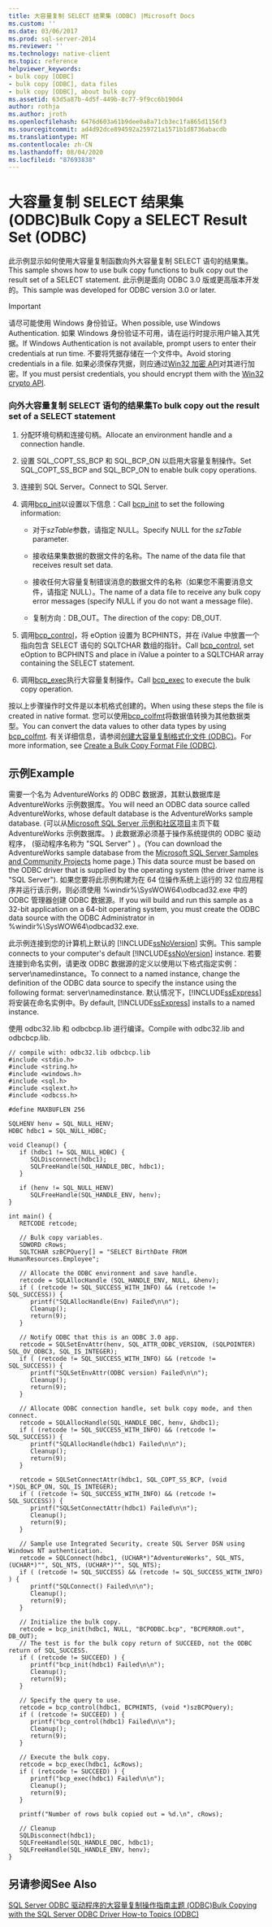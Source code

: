```yaml
---
title: 大容量复制 SELECT 结果集 (ODBC) |Microsoft Docs
ms.custom: ''
ms.date: 03/06/2017
ms.prod: sql-server-2014
ms.reviewer: ''
ms.technology: native-client
ms.topic: reference
helpviewer_keywords:
- bulk copy [ODBC]
- bulk copy [ODBC], data files
- bulk copy [ODBC], about bulk copy
ms.assetid: 63d5a87b-4d5f-449b-8c77-9f9cc6b190d4
author: rothja
ms.author: jroth
ms.openlocfilehash: 6476d603a61b9dee0a8a71cb3ec1fa865d1156f3
ms.sourcegitcommit: ad4d92dce894592a259721a1571b1d8736abacdb
ms.translationtype: MT
ms.contentlocale: zh-CN
ms.lasthandoff: 08/04/2020
ms.locfileid: "87693838"
---
```

# <a name="bulk-copy-a-select-result-set-odbc"></a><span data-ttu-id="ef71d-102">大容量复制 SELECT 结果集 (ODBC)</span><span class="sxs-lookup"><span data-stu-id="ef71d-102">Bulk Copy a SELECT Result Set (ODBC)</span></span>
  <span data-ttu-id="ef71d-103">此示例显示如何使用大容量复制函数向外大容量复制 SELECT 语句的结果集。</span><span class="sxs-lookup"><span data-stu-id="ef71d-103">This sample shows how to use bulk copy functions to bulk copy out the result set of a SELECT statement.</span></span> <span data-ttu-id="ef71d-104">此示例是面向 ODBC 3.0 版或更高版本开发的。</span><span class="sxs-lookup"><span data-stu-id="ef71d-104">This sample was developed for ODBC version 3.0 or later.</span></span>  
  
> [!IMPORTANT]  
>  <span data-ttu-id="ef71d-105">请尽可能使用 Windows 身份验证。</span><span class="sxs-lookup"><span data-stu-id="ef71d-105">When possible, use Windows Authentication.</span></span> <span data-ttu-id="ef71d-106">如果 Windows 身份验证不可用，请在运行时提示用户输入其凭据。</span><span class="sxs-lookup"><span data-stu-id="ef71d-106">If Windows Authentication is not available, prompt users to enter their credentials at run time.</span></span> <span data-ttu-id="ef71d-107">不要将凭据存储在一个文件中。</span><span class="sxs-lookup"><span data-stu-id="ef71d-107">Avoid storing credentials in a file.</span></span> <span data-ttu-id="ef71d-108">如果必须保存凭据，则应通过[Win32 加密 API](https://go.microsoft.com/fwlink/?LinkId=64532)对其进行加密。</span><span class="sxs-lookup"><span data-stu-id="ef71d-108">If you must persist credentials, you should encrypt them with the [Win32 crypto API](https://go.microsoft.com/fwlink/?LinkId=64532).</span></span>  
  
### <a name="to-bulk-copy-out-the-result-set-of-a-select-statement"></a><span data-ttu-id="ef71d-109">向外大容量复制 SELECT 语句的结果集</span><span class="sxs-lookup"><span data-stu-id="ef71d-109">To bulk copy out the result set of a SELECT statement</span></span>  
  
1.  <span data-ttu-id="ef71d-110">分配环境句柄和连接句柄。</span><span class="sxs-lookup"><span data-stu-id="ef71d-110">Allocate an environment handle and a connection handle.</span></span>  
  
2.  <span data-ttu-id="ef71d-111">设置 SQL_COPT_SS_BCP 和 SQL_BCP_ON 以启用大容量复制操作。</span><span class="sxs-lookup"><span data-stu-id="ef71d-111">Set SQL_COPT_SS_BCP and SQL_BCP_ON to enable bulk copy operations.</span></span>  
  
3.  <span data-ttu-id="ef71d-112">连接到 SQL Server。</span><span class="sxs-lookup"><span data-stu-id="ef71d-112">Connect to SQL Server.</span></span>  
  
4.  <span data-ttu-id="ef71d-113">调用[bcp_init](../../native-client-odbc-extensions-bulk-copy-functions/bcp-init.md)以设置以下信息：</span><span class="sxs-lookup"><span data-stu-id="ef71d-113">Call [bcp_init](../../native-client-odbc-extensions-bulk-copy-functions/bcp-init.md) to set the following information:</span></span>  
  
    -   <span data-ttu-id="ef71d-114">对于*szTable*参数，请指定 NULL。</span><span class="sxs-lookup"><span data-stu-id="ef71d-114">Specify NULL for the *szTable* parameter.</span></span>  
  
    -   <span data-ttu-id="ef71d-115">接收结果集数据的数据文件的名称。</span><span class="sxs-lookup"><span data-stu-id="ef71d-115">The name of the data file that receives result set data.</span></span>  
  
    -   <span data-ttu-id="ef71d-116">接收任何大容量复制错误消息的数据文件的名称（如果您不需要消息文件，请指定 NULL）。</span><span class="sxs-lookup"><span data-stu-id="ef71d-116">The name of a data file to receive any bulk copy error messages (specify NULL if you do not want a message file).</span></span>  
  
    -   <span data-ttu-id="ef71d-117">复制方向：DB_OUT。</span><span class="sxs-lookup"><span data-stu-id="ef71d-117">The direction of the copy: DB_OUT.</span></span>  
  
5.  <span data-ttu-id="ef71d-118">调用[bcp_control](../../native-client-odbc-extensions-bulk-copy-functions/bcp-control.md)，将 eOption 设置为 BCPHINTS，并在 iValue 中放置一个指向包含 SELECT 语句的 SQLTCHAR 数组的指针。</span><span class="sxs-lookup"><span data-stu-id="ef71d-118">Call [bcp_control](../../native-client-odbc-extensions-bulk-copy-functions/bcp-control.md), set eOption to BCPHINTS and place in iValue a pointer to a SQLTCHAR array containing the SELECT statement.</span></span>  
  
6.  <span data-ttu-id="ef71d-119">调用[bcp_exec](../../native-client-odbc-extensions-bulk-copy-functions/bcp-exec.md)执行大容量复制操作。</span><span class="sxs-lookup"><span data-stu-id="ef71d-119">Call [bcp_exec](../../native-client-odbc-extensions-bulk-copy-functions/bcp-exec.md) to execute the bulk copy operation.</span></span>  
  
 <span data-ttu-id="ef71d-120">按以上步骤操作时文件是以本机格式创建的。</span><span class="sxs-lookup"><span data-stu-id="ef71d-120">When using these steps the file is created in native format.</span></span> <span data-ttu-id="ef71d-121">您可以使用[bcp_colfmt](../../native-client-odbc-extensions-bulk-copy-functions/bcp-colfmt.md)将数据值转换为其他数据类型。</span><span class="sxs-lookup"><span data-stu-id="ef71d-121">You can convert the data values to other data types by using [bcp_colfmt](../../native-client-odbc-extensions-bulk-copy-functions/bcp-colfmt.md).</span></span> <span data-ttu-id="ef71d-122">有关详细信息，请参阅[创建大容量复制格式化文件 &#40;ODBC&#41;](create-a-bulk-copy-format-file-odbc.md)。</span><span class="sxs-lookup"><span data-stu-id="ef71d-122">For more information, see [Create a Bulk Copy Format File &#40;ODBC&#41;](create-a-bulk-copy-format-file-odbc.md).</span></span>  
  
## <a name="example"></a><span data-ttu-id="ef71d-123">示例</span><span class="sxs-lookup"><span data-stu-id="ef71d-123">Example</span></span>  
 <span data-ttu-id="ef71d-124">需要一个名为 AdventureWorks 的 ODBC 数据源，其默认数据库是 AdventureWorks 示例数据库。</span><span class="sxs-lookup"><span data-stu-id="ef71d-124">You will need an ODBC data source called AdventureWorks, whose default database is the AdventureWorks sample database.</span></span> <span data-ttu-id="ef71d-125"> (可以从[Microsoft SQL Server 示例和社区项目](https://go.microsoft.com/fwlink/?LinkID=85384)主页下载 AdventureWorks 示例数据库。 ) 此数据源必须基于操作系统提供的 ODBC 驱动程序， (驱动程序名称为 "SQL Server" ) 。</span><span class="sxs-lookup"><span data-stu-id="ef71d-125">(You can download the AdventureWorks sample database from the [Microsoft SQL Server Samples and Community Projects](https://go.microsoft.com/fwlink/?LinkID=85384) home page.) This data source must be based on the ODBC driver that is supplied by the operating system (the driver name is "SQL Server").</span></span> <span data-ttu-id="ef71d-126">如果您要将此示例构建为在 64 位操作系统上运行的 32 位应用程序并运行该示例，则必须使用 %windir%\SysWOW64\odbcad32.exe 中的 ODBC 管理器创建 ODBC 数据源。</span><span class="sxs-lookup"><span data-stu-id="ef71d-126">If you will build and run this sample as a 32-bit application on a 64-bit operating system, you must create the ODBC data source with the ODBC Administrator in %windir%\SysWOW64\odbcad32.exe.</span></span>  
  
 <span data-ttu-id="ef71d-127">此示例连接到您的计算机上默认的 [!INCLUDE[ssNoVersion](../../../includes/ssnoversion-md.md)] 实例。</span><span class="sxs-lookup"><span data-stu-id="ef71d-127">This sample connects to your computer's default [!INCLUDE[ssNoVersion](../../../includes/ssnoversion-md.md)] instance.</span></span> <span data-ttu-id="ef71d-128">若要连接到命名实例，请更改 ODBC 数据源的定义以使用以下格式指定实例：server\namedinstance。</span><span class="sxs-lookup"><span data-stu-id="ef71d-128">To connect to a named instance, change the definition of the ODBC data source to specify the instance using the following format: server\namedinstance.</span></span> <span data-ttu-id="ef71d-129">默认情况下，[!INCLUDE[ssExpress](../../../includes/ssexpress-md.md)] 将安装在命名实例中。</span><span class="sxs-lookup"><span data-stu-id="ef71d-129">By default, [!INCLUDE[ssExpress](../../../includes/ssexpress-md.md)] installs to a named instance.</span></span>  
  
 <span data-ttu-id="ef71d-130">使用 odbc32.lib 和 odbcbcp.lib 进行编译。</span><span class="sxs-lookup"><span data-stu-id="ef71d-130">Compile with odbc32.lib and odbcbcp.lib.</span></span>  
  
```  
// compile with: odbc32.lib odbcbcp.lib  
#include <stdio.h>  
#include <string.h>  
#include <windows.h>  
#include <sql.h>  
#include <sqlext.h>  
#include <odbcss.h>  
  
#define MAXBUFLEN 256  
  
SQLHENV henv = SQL_NULL_HENV;  
HDBC hdbc1 = SQL_NULL_HDBC;  
  
void Cleanup() {  
   if (hdbc1 != SQL_NULL_HDBC) {  
      SQLDisconnect(hdbc1);  
      SQLFreeHandle(SQL_HANDLE_DBC, hdbc1);  
   }  
  
   if (henv != SQL_NULL_HENV)  
      SQLFreeHandle(SQL_HANDLE_ENV, henv);  
}  
  
int main() {  
   RETCODE retcode;  
  
   // Bulk copy variables.  
   SDWORD cRows;  
   SQLTCHAR szBCPQuery[] = "SELECT BirthDate FROM HumanResources.Employee";  
  
   // Allocate the ODBC environment and save handle.  
   retcode = SQLAllocHandle (SQL_HANDLE_ENV, NULL, &henv);  
   if ( (retcode != SQL_SUCCESS_WITH_INFO) && (retcode != SQL_SUCCESS)) {  
      printf("SQLAllocHandle(Env) Failed\n\n");  
      Cleanup();  
      return(9);  
   }  
  
   // Notify ODBC that this is an ODBC 3.0 app.  
   retcode = SQLSetEnvAttr(henv, SQL_ATTR_ODBC_VERSION, (SQLPOINTER) SQL_OV_ODBC3, SQL_IS_INTEGER);  
   if ( (retcode != SQL_SUCCESS_WITH_INFO) && (retcode != SQL_SUCCESS)) {  
      printf("SQLSetEnvAttr(ODBC version) Failed\n\n");  
      Cleanup();  
      return(9);      
   }  
  
   // Allocate ODBC connection handle, set bulk copy mode, and then connect.  
   retcode = SQLAllocHandle(SQL_HANDLE_DBC, henv, &hdbc1);  
   if ( (retcode != SQL_SUCCESS_WITH_INFO) && (retcode != SQL_SUCCESS)) {  
      printf("SQLAllocHandle(hdbc1) Failed\n\n");  
      Cleanup();  
      return(9);  
   }  
  
   retcode = SQLSetConnectAttr(hdbc1, SQL_COPT_SS_BCP, (void *)SQL_BCP_ON, SQL_IS_INTEGER);  
   if ( (retcode != SQL_SUCCESS_WITH_INFO) && (retcode != SQL_SUCCESS)) {  
      printf("SQLSetConnectAttr(hdbc1) Failed\n\n");  
      Cleanup();  
      return(9);  
   }  
  
   // Sample use Integrated Security, create SQL Server DSN using Windows NT authentication.   
   retcode = SQLConnect(hdbc1, (UCHAR*)"AdventureWorks", SQL_NTS, (UCHAR*)"", SQL_NTS, (UCHAR*)"", SQL_NTS);  
   if ( (retcode != SQL_SUCCESS) && (retcode != SQL_SUCCESS_WITH_INFO) ) {  
      printf("SQLConnect() Failed\n\n");  
      Cleanup();  
      return(9);  
   }  
  
   // Initialize the bulk copy.  
   retcode = bcp_init(hdbc1, NULL, "BCPODBC.bcp", "BCPERROR.out", DB_OUT);  
   // The test is for the bulk copy return of SUCCEED, not the ODBC return of SQL_SUCCESS.  
   if ( (retcode != SUCCEED) ) {  
      printf("bcp_init(hdbc1) Failed\n\n");  
      Cleanup();  
      return(9);  
   }  
  
   // Specify the query to use.  
   retcode = bcp_control(hdbc1, BCPHINTS, (void *)szBCPQuery);  
   if ( (retcode != SUCCEED) ) {  
      printf("bcp_control(hdbc1) Failed\n\n");  
      Cleanup();  
      return(9);  
   }  
  
   // Execute the bulk copy.  
   retcode = bcp_exec(hdbc1, &cRows);  
   if ( (retcode != SUCCEED) ) {  
      printf("bcp_exec(hdbc1) Failed\n\n");  
      Cleanup();  
      return(9);  
   }  
  
   printf("Number of rows bulk copied out = %d.\n", cRows);  
  
   // Cleanup  
   SQLDisconnect(hdbc1);  
   SQLFreeHandle(SQL_HANDLE_DBC, hdbc1);  
   SQLFreeHandle(SQL_HANDLE_ENV, henv);  
}  
```  
  
## <a name="see-also"></a><span data-ttu-id="ef71d-131">另请参阅</span><span class="sxs-lookup"><span data-stu-id="ef71d-131">See Also</span></span>  
 [<span data-ttu-id="ef71d-132">SQL Server ODBC 驱动程序的大容量复制操作指南主题 &#40;ODBC&#41;</span><span class="sxs-lookup"><span data-stu-id="ef71d-132">Bulk Copying with the SQL Server ODBC Driver How-to Topics &#40;ODBC&#41;</span></span>](bulk-copying-with-the-sql-server-odbc-driver-how-to-topics-odbc.md)  
  
  
